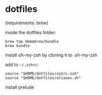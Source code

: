 # dotfiles

(requirements: brew)

inside the dotfiles folder:
```
brew tap Homebrew/bundle
brew bundle
```

install oh-my-zsh by cloning it to .oh-my-zsh

add to `~/.zshrc`:
```
source "$HOME/dotfiles/zshrc.zsh"
source "$HOME/dotfiles/aliases.sh"
```

install prelude
